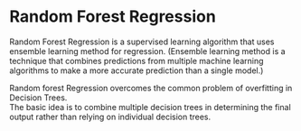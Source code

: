 # Random Forest Regression

Random Forest Regression is a supervised learning algorithm that uses ensemble learning method for regression. (Ensemble learning method is a technique that combines predictions from multiple machine learning algorithms to make a more accurate prediction than a single model.)

Random forest Regression overcomes the common problem of overfitting in Decision Trees.  
The basic idea is to combine multiple decision trees in determining the final output rather than relying on individual decision trees.
